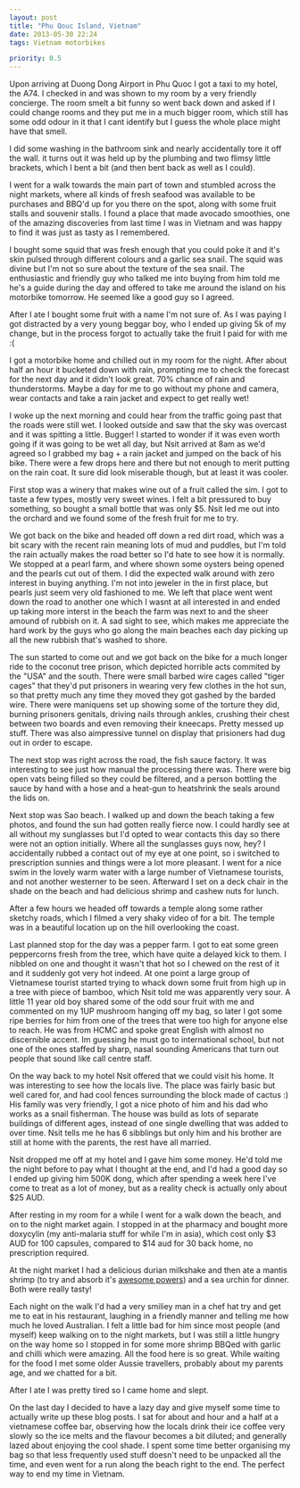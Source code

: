```yaml
---
layout: post
title: "Phu Qouc Island, Vietnam"
date: 2013-05-30 22:24
tags: Vietnam motorbikes

priority: 0.5
---
```

Upon arriving at Duong Dong Airport in Phu Quoc I got a taxi to my hotel, the A74. I checked in and was shown to my room by a very friendly concierge. The room smelt a bit funny so went back down and asked if I could change rooms and they put me in a much bigger room, which still has some odd odour in it that I cant identify but I guess the whole place might have that smell.

I did some washing in the bathroom sink and nearly accidentally tore it off the wall. it turns out it was held up by the plumbing and two flimsy little brackets, which I bent a bit (and then bent back as well as I could).

<!-- more -->

I went for a walk towards the main part of town and stumbled across the night markets, where all kinds of fresh seafood was available to be purchases and BBQ'd up for you there on the spot, along with some fruit stalls and souvenir stalls. I found a place that made avocado smoothies, one of the amazing discoveries from last time I was in Vietnam and was happy to find it was just as tasty as I remembered.

I bought some squid that was fresh enough that you could poke it and it's skin pulsed through different colours and a garlic sea snail. The squid was divine but I'm not so sure about the texture of the sea snail. The enthusiastic and friendly guy who talked me into buying from him told me he's a guide during the day and offered to take me around the island on his motorbike tomorrow. He seemed like a good guy so I agreed.

After I ate I bought some fruit with a name I'm not sure of. As I was paying I got distracted by a very young beggar boy, who I ended up giving 5k of my change, but in the process forgot to actually take the fruit I paid for with me :(

I got a motorbike home and chilled out in my room for the night. After about half an hour it bucketed down with rain, prompting me to check the forecast for the next day and it didn't look great. 70% chance of rain and thunderstorms. Maybe a day for me to go without my phone and camera, wear contacts and take a rain jacket and expect to get really wet!

I woke up the next morning and could hear from the traffic going past that the roads were still wet. I looked outside and saw that the sky was overcast and it was spitting a little. Bugger! I started to wonder if it was even worth going if it was going to be wet all day, but Nsit arrived at 8am as we'd agreed so I grabbed my bag + a rain jacket and jumped on the back of his bike. There were a few drops here and there but not enough to merit putting on the rain coat. It sure did look miserable though, but at least it was cooler.

First stop was a winery that makes wine out of a fruit called the sim. I got to taste a few types, mostly very sweet wines. I felt a bit pressured to buy something, so bought a small bottle that was only $5. Nsit led me out into the orchard and we found some of the fresh fruit for me to try.

We got back on the bike and headed off down a red dirt road, which was a bit scary with the recent rain meaning lots of mud and puddles, but I'm told the rain actually makes the road better so I'd hate to see how it is normally. We stopped at a pearl farm, and where shown some oysters being opened and the pearls cut out of them. I did the expected walk around with zero interest in buying anything. I'm not into jeweler in the in first place, but pearls just seem very old fashioned to me. We left that place went went down the road to another one which I wasnt at all interested in and ended up taking more interst in the beach the farm was next to and the sheer amound of rubbish on it. A sad sight to see, which makes me appreciate the hard work by the guys who go along the main beaches each day picking up all the new rubbish that's washed to shore.


The sun started to come out and we got back on the bike for a much longer ride to the coconut tree prison, which depicted horrible acts commited by the "USA" and the south. There were small barbed wire cages called "tiger cages" that they'd put prisoners in wearing very few clothes in the hot sun, so that pretty much any time they moved they got gashed by the barded wire. There were maniquens set up showing some of the torture they did, burning prisoners genitals, driving nails through ankles, crushing their chest between two boards and even removing their kneecaps. Pretty messed up stuff. There was also aimpressive tunnel on display that prisioners had dug out in order to escape.

The next stop was right across the road, the fish sauce factory. It was interesting to see just how manual the processing there was. There were big open vats being filled so they could be filtered, and a person bottling the sauce by hand with a hose and a heat-gun to heatshrink the seals around the lids on.


Next stop was Sao beach. I walked up and down the beach taking a few photos, and found the sun had gotten really fierce now. I could hardly see at all without my sunglasses but I'd opted to wear contacts this day so there were not an option initially. Where all the sunglasses guys now, hey? I accidentally rubbed a contact out of my eye at one point, so i switched to prescription sunnies and things were a lot more pleasant. I went for a nice swim in the lovely warm water with a large number of Vietnamese tourists, and not another westerner to be seen. Afterward I set on a deck chair in the shade on the beach and had delicious shrimp and cashew nuts for lunch.

After a few hours we headed off towards a temple along some rather sketchy roads, which I filmed a very shaky video of for a bit. The temple was in a beautiful location up on the hill overlooking the coast.

Last planned stop for the day was a pepper farm. I got to eat some green peppercorns fresh from the tree, which have quite a delayed kick to them. I nibbled on one and thought it wasn't that hot so I chewed on the rest of it and it suddenly got very hot indeed. At one point a large group of Vietnamese tourist started trying to whack down some fruit from high up in a tree with piece of bamboo, which Nsit told me was apparently very sour. A little 11 year old boy shared some of the odd sour fruit with me and commented on my 1UP mushroom hanging off my bag, so later I got some ripe berries for him from one of the trees that were too high for anyone else to reach. He was from HCMC and spoke great English with almost no discernible accent. Im guessing he must go to international school, but not one of the ones staffed by sharp, nasal sounding Americans that turn out people that sound like call centre staff.

On the way back to my hotel Nsit offered that we could visit his home. It was interesting to see how the locals live. The place was fairly basic but well cared for, and had cool fences surrounding the block made of cactus :) His family was very friendly, I got a nice photo of him and his dad who works as a snail fisherman. The house was build as lots of separate buildings of different ages, instead of one single dwelling that was added to over time. Nsit tells me he has 6 sibblings but only him and his brother are still at home with the parents, the rest have all married.

Nsit dropped me off at my hotel and I gave him some money. He'd told me the night before to pay what I thought at the end, and I'd had a good day so I ended up giving him 500K dong, which after spending a week here I've come to treat as a lot of money, but as a reality check is actually only about $25 AUD.

After resting in my room for a while I went for a walk down the beach, and on to the night market again. I stopped in at the pharmacy and bought more doxycylin (my anti-malaria stuff for while I'm in asia), which cost only $3 AUD for 100 capsules, compared to $14 aud for 30 back home, no prescription required.

At the night market I had a delicious durian milkshake and then ate a mantis shrimp (to try and absorb it's [awesome powers](http://theoatmeal.com/comics/mantis_shrimp)) and a sea urchin for dinner. Both were really tasty!

Each night on the walk I'd had a very smiliey man in a chef hat try and get me to eat in his restaurant, laughing in a friendly manner and telling me how much he loved Australian. I felt a little bad for him since most people (and myself) keep walking on to the night markets, but I was still a little hungry on the way home so I stopped in for some more shrimp BBQed with garlic and chilli which were amazing. All the food here is so great. While waiting for the food I met some older Aussie travellers, probably about my parents age, and we chatted for a bit.

After I ate I was pretty tired so I came home and slept.

On the last day I decided to have a lazy day and give myself some time to actually write up these blog posts. I sat for about and hour and a half at a vietnamese coffee bar, observing how the locals drink their ice coffee very slowly so the ice melts and the flavour becomes a bit diluted; and generally lazed about enjoying the cool shade. I spent some time better organising my bag so that less frequently used stuff doesn't need to be unpacked all the time, and even went for a run along the beach right to the end. The perfect way to end my time in Vietnam.
